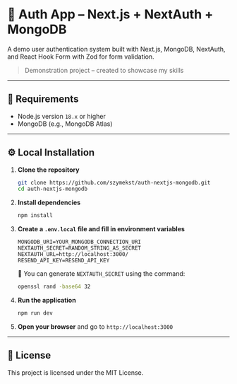 # 🔐 Auth App – Next.js + NextAuth + MongoDB

A demo user authentication system built with Next.js, MongoDB, NextAuth, and React Hook Form with Zod for form validation.

> Demonstration project – created to showcase my skills

---

## 🧰 Requirements

- Node.js version `18.x` or higher
- MongoDB (e.g., MongoDB Atlas)

---

## ⚙️ Local Installation

1. **Clone the repository**

    ```bash
    git clone https://github.com/szymekst/auth-nextjs-mongodb.git
    cd auth-nextjs-mongodb
    ```

2. **Install dependencies**

    ```bash
    npm install
    ```

3. **Create a `.env.local` file and fill in environment variables**

    ```
    MONGODB_URI=YOUR_MONGODB_CONNECTION_URI
    NEXTAUTH_SECRET=RANDOM_STRING_AS_SECRET
    NEXTAUTH_URL=http://localhost:3000/
    RESEND_API_KEY=RESEND_API_KEY
    ```

    🔑 You can generate `NEXTAUTH_SECRET` using the command:

    ```bash
    openssl rand -base64 32
    ```

4. **Run the application**

    ```bash
    npm run dev
    ```

5. **Open your browser** and go to `http://localhost:3000`

---

## 📄 License

This project is licensed under the MIT License.
